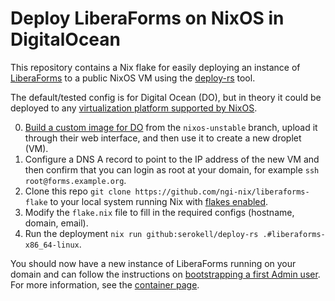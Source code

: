 # Deploy LiberaForms on NixOS in DigitalOcean

This repository contains a Nix flake for easily deploying an instance of
[LiberaForms](https://liberaforms.org) to a public NixOS VM using the
[deploy-rs](https://github.com/serokell/deploy-rs) tool. 

The default/tested config is for Digital Ocean (DO), but in theory it could be
deployed to any [virtualization platform supported by NixOS](https://github.com/NixOS/nixpkgs/tree/master/nixos/modules/virtualisation).

0. [Build a custom image for DO](https://justinas.org/nixos-in-the-cloud-step-by-step-part-1)
from the `nixos-unstable` branch, upload it through their web interface, and
then use it to create a new droplet (VM).
1. Configure a DNS A record to point to the IP address of the new VM and then
confirm that you can login as root at your domain, for example
`ssh root@forms.example.org`.
2. Clone this repo `git clone https://github.com/ngi-nix/liberaforms-flake` to
your local system running Nix with
[flakes enabled](https://nixos.wiki/wiki/Flakes#System-wide_installation).
3. Modify the `flake.nix` file to fill in the required configs (hostname, domain,
email).
4. Run the deployment `nix run github:serokell/deploy-rs .#liberaforms-x86_64-linux`.

You should now have a new instance of LiberaForms running on your domain and can
follow the instructions on
[bootstrapping a first Admin user](https://gitlab.com/liberaforms/liberaforms/-/tree/develop#bootstrapping-the-first-admin).
For more information, see the [container page](./container.md). 